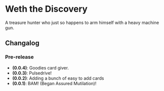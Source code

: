 # Weth the Discovery

A treasure hunter who just so happens to arm himself with a heavy machine gun.

## Changalog

### Pre-release

* **(0.0.4)**: Goodies card giver.
* **(0.0.3)**: Pulsedrive!
* **(0.0.2)**: Adding a bunch of easy to add cards
* **(0.0.1)**: BAM! (Began Assured Mutilation)!
